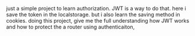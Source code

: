 just a simple project to learn authorization. 
JWT is a way to do that. 
here i save the token in the localstorage. but i also learn the saving method in cookies. 
doing this project, give me the full understanding how JWT works and how to protect the a router using authenticaiton,
